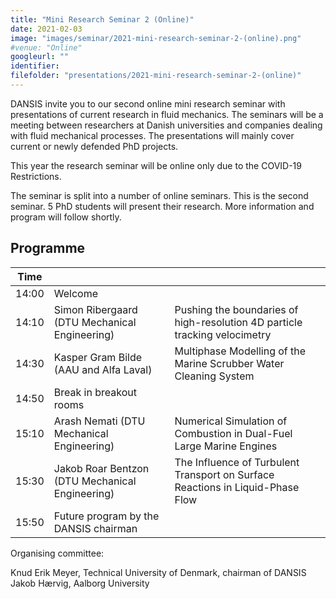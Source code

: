 ```yaml
---
title: "Mini Research Seminar 2 (Online)"
date: 2021-02-03
image: "images/seminar/2021-mini-research-seminar-2-(online).png"
#venue: "Online"
googleurl: ""
identifier:
filefolder: "presentations/2021-mini-research-seminar-2-(online)"
---
```


DANSIS  invite you to our second online mini research seminar with presentations of current research in fluid mechanics. The seminars will be a meeting between researchers at Danish universities and companies dealing with fluid mechanical processes. The presentations will mainly cover current or newly defended PhD projects.

This year the research seminar will be online only due to the COVID-19 Restrictions.

The seminar is split into a number of online seminars. This is the second seminar. 5 PhD students will present their research. More information and program will follow shortly.

## Programme

| Time  |             |             |
| ----- | ----------- | ----------- | 
| 14:00 | Welcome     |  |
| 14:10 |  Simon Ribergaard (DTU Mechanical Engineering)| Pushing the boundaries of high-resolution 4D particle tracking velocimetry |
| 14:30 |  Kasper Gram Bilde (AAU and Alfa Laval)   | Multiphase Modelling of the Marine Scrubber Water Cleaning System |
| 14:50 |Break in breakout rooms    |  |
| 15:10 | Arash Nemati (DTU Mechanical Engineering)   |Numerical Simulation of Combustion in Dual-Fuel Large Marine Engines | 
| 15:30 | Jakob Roar Bentzon (DTU Mechanical Engineering)   |The Influence of Turbulent Transport on Surface Reactions in Liquid-Phase Flow  | 
| 15:50 | Future program by the DANSIS chairman    |  |

Organising committee:

Knud Erik Meyer, Technical University of Denmark, chairman of DANSIS
Jakob Hærvig, Aalborg University